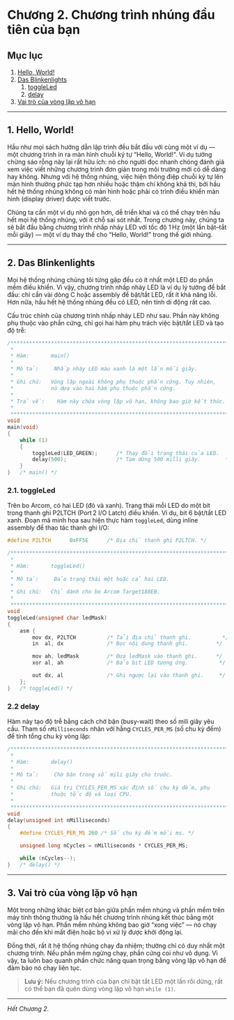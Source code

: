 # Chương 2. Chương trình nhúng đầu tiên của bạn

## Mục lục

1. [Hello, World!](#1-hello-world)
2. [Das Blinkenlights](#2-das-blinkenlights)
   1. [toggleLed](#21-toggleled)
   2. [delay](#22-delay)
3. [Vai trò của vòng lặp vô hạn](#3-vai-trò-của-vòng-lặp-vô-hạn)

---

## 1. Hello, World!

Hầu như mọi sách hướng dẫn lập trình đều bắt đầu với cùng một ví dụ — một chương trình in ra màn hình chuỗi ký tự “Hello, World!”. Ví dụ tưởng chừng sáo rỗng này lại rất hữu ích: nó cho người đọc nhanh chóng đánh giá xem việc viết những chương trình đơn giản trong môi trường mới có dễ dàng hay không. Nhưng với hệ thống nhúng, việc hiện thông điệp chuỗi ký tự lên màn hình thường phức tạp hơn nhiều hoặc thậm chí không khả thi, bởi hầu hết hệ thống nhúng không có màn hình hoặc phải có trình điều khiển màn hình (display driver) được viết trước.

Chúng ta cần một ví dụ nhỏ gọn hơn, dễ triển khai và có thể chạy trên hầu hết mọi hệ thống nhúng, với ít chỗ sai sót nhất. Trong chương này, chúng ta sẽ bắt đầu bằng chương trình nhấp nháy LED với tốc độ 1 Hz (một lần bật–tắt mỗi giây) — một ví dụ thay thế cho “Hello, World!” trong thế giới nhúng.

---

## 2. Das Blinkenlights

Mọi hệ thống nhúng chúng tôi từng gặp đều có ít nhất một LED do phần mềm điều khiển. Vì vậy, chương trình nhấp nháy LED là ví dụ lý tưởng để bắt đầu: chỉ cần vài dòng C hoặc assembly để bật/tắt LED, rất ít khả năng lỗi. Hơn nữa, hầu hết hệ thống nhúng đều có LED, nên tính di động rất cao.

Cấu trúc chính của chương trình nhấp nháy LED như sau. Phần này không phụ thuộc vào phần cứng, chỉ gọi hai hàm phụ trách việc bật/tắt LED và tạo độ trễ:

```c
/**********************************************************************
 *
 * Hàm:       main()
 *
 * Mô tả:     Nhấp nháy LED màu xanh lá một lần mỗi giây.
 *
 * Ghi chú:   Vòng lặp ngoài không phụ thuộc phần cứng. Tuy nhiên,
 *            nó dựa vào hai hàm phụ thuộc phần cứng.
 *
 * Trả về:    Hàm này chứa vòng lặp vô hạn, không bao giờ kết thúc.
 *
 **********************************************************************/
void 
main(void)
{
    while (1)
    {
        toggleLed(LED_GREEN);      /* Thay đổi trạng thái của LED.    */
        delay(500);                /* Tạm dừng 500 milli giây.        */
    }
}   /* main() */
```

### 2.1. toggleLed

Trên bo Arcom, có hai LED (đỏ và xanh). Trạng thái mỗi LED do một bit trong thanh ghi P2LTCH (Port 2 I/O Latch) điều khiển. Ví dụ, bit 6 bật/tắt LED xanh. Đoạn mã minh họa sau hiện thực hàm `toggleLed`, dùng inline assembly để thao tác thanh ghi I/O:

```c
#define P2LTCH      0xFF5E      /* Địa chỉ thanh ghi P2LTCH. */

/**********************************************************************
 *
 * Hàm:       toggleLed()
 *
 * Mô tả:     Đảo trạng thái một hoặc cả hai LED.
 *
 * Ghi chú:   Chỉ dành cho bo Arcom Target188EB.
 *
 **********************************************************************/
void  
toggleLed(unsigned char ledMask)
{
    asm {
        mov dx, P2LTCH          /* Tải địa chỉ thanh ghi.          */
        in  al, dx              /* Đọc nội dung thanh ghi.         */

        mov ah, ledMask         /* Đưa ledMask vào thanh ghi.      */
        xor al, ah              /* Đảo bit LED tương ứng.          */

        out dx, al              /* Ghi ngược lại vào thanh ghi.     */
    };
}   /* toggleLed() */
```

### 2.2 delay

Hàm này tạo độ trễ bằng cách chờ bận (busy-wait) theo số mili giây yêu cầu. Tham số `nMilliseconds` nhân với hằng `CYCLES_PER_MS` (số chu kỳ đếm) để tính tổng chu kỳ vòng lặp:

```c
/**********************************************************************
 *
 * Hàm:       delay()
 *
 * Mô tả:     Chờ bận trong số mili giây cho trước.
 *
 * Ghi chú:   Giá trị CYCLES_PER_MS xác định số chu kỳ đếm, phụ
 *            thuộc tốc độ và loại CPU.
 *
 **********************************************************************/
void  
delay(unsigned int nMilliseconds)
{
    #define CYCLES_PER_MS 260 /* Số chu kỳ đếm mỗi ms. */

    unsigned long nCycles = nMilliseconds * CYCLES_PER_MS;

    while (nCycles--);
}   /* delay() */
```

---

## 3. Vai trò của vòng lặp vô hạn

Một trong những khác biệt cơ bản giữa phần mềm nhúng và phần mềm trên máy tính thông thường là hầu hết chương trình nhúng kết thúc bằng một vòng lặp vô hạn. Phần mềm nhúng không bao giờ “xong việc” — nó chạy mãi cho đến khi mất điện hoặc bộ vi xử lý được khởi động lại.

Đồng thời, rất ít hệ thống nhúng chạy đa nhiệm; thường chỉ có duy nhất một chương trình. Nếu phần mềm ngừng chạy, phần cứng coi như vô dụng. Vì vậy, ta luôn bao quanh phần chức năng quan trọng bằng vòng lặp vô hạn để đảm bảo nó chạy liên tục.

> **Lưu ý:** Nếu chương trình của bạn chỉ bật tắt LED một lần rồi dừng, rất có thể bạn đã quên dùng vòng lặp vô hạn `while (1)`.

---

*Hết Chương 2.*
